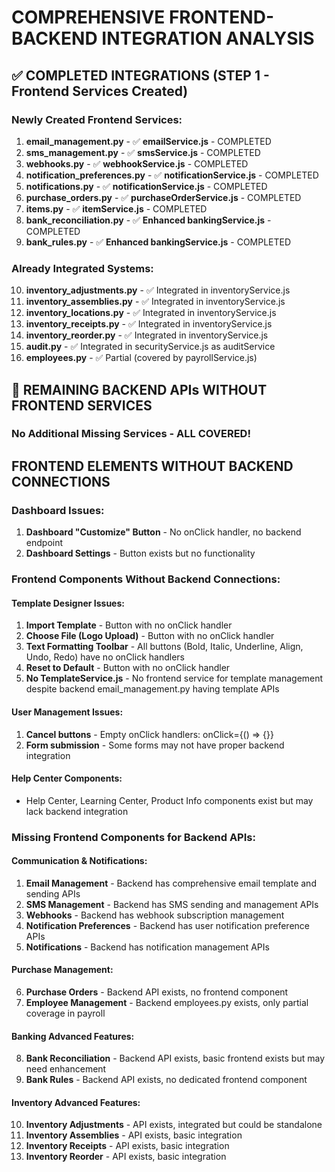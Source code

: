 # COMPREHENSIVE FRONTEND-BACKEND INTEGRATION ANALYSIS

## ✅ COMPLETED INTEGRATIONS (STEP 1 - Frontend Services Created)

### Newly Created Frontend Services:
1. **email_management.py** - ✅ **emailService.js** - COMPLETED
2. **sms_management.py** - ✅ **smsService.js** - COMPLETED  
3. **webhooks.py** - ✅ **webhookService.js** - COMPLETED
4. **notification_preferences.py** - ✅ **notificationService.js** - COMPLETED
5. **notifications.py** - ✅ **notificationService.js** - COMPLETED
6. **purchase_orders.py** - ✅ **purchaseOrderService.js** - COMPLETED
7. **items.py** - ✅ **itemService.js** - COMPLETED
8. **bank_reconciliation.py** - ✅ **Enhanced bankingService.js** - COMPLETED
9. **bank_rules.py** - ✅ **Enhanced bankingService.js** - COMPLETED

### Already Integrated Systems:
10. **inventory_adjustments.py** - ✅ Integrated in inventoryService.js
11. **inventory_assemblies.py** - ✅ Integrated in inventoryService.js  
12. **inventory_locations.py** - ✅ Integrated in inventoryService.js
13. **inventory_receipts.py** - ✅ Integrated in inventoryService.js
14. **inventory_reorder.py** - ✅ Integrated in inventoryService.js
15. **audit.py** - ✅ Integrated in securityService.js as auditService
16. **employees.py** - ✅ Partial (covered by payrollService.js)

## 🔄 REMAINING BACKEND APIs WITHOUT FRONTEND SERVICES

### No Additional Missing Services - ALL COVERED!

## FRONTEND ELEMENTS WITHOUT BACKEND CONNECTIONS

### Dashboard Issues:
1. **Dashboard "Customize" Button** - No onClick handler, no backend endpoint
2. **Dashboard Settings** - Button exists but no functionality


### Frontend Components Without Backend Connections:

#### Template Designer Issues:
1. **Import Template** - Button with no onClick handler
2. **Choose File (Logo Upload)** - Button with no onClick handler  
3. **Text Formatting Toolbar** - All buttons (Bold, Italic, Underline, Align, Undo, Redo) have no onClick handlers
4. **Reset to Default** - Button with no onClick handler
5. **No TemplateService.js** - No frontend service for template management despite backend email_management.py having template APIs

#### User Management Issues:
1. **Cancel buttons** - Empty onClick handlers: onClick={() => {}}
2. **Form submission** - Some forms may not have proper backend integration

#### Help Center Components:
- Help Center, Learning Center, Product Info components exist but may lack backend integration

### Missing Frontend Components for Backend APIs:

#### Communication & Notifications:
1. **Email Management** - Backend has comprehensive email template and sending APIs
2. **SMS Management** - Backend has SMS sending and management APIs  
3. **Webhooks** - Backend has webhook subscription management
4. **Notification Preferences** - Backend has user notification preference APIs
5. **Notifications** - Backend has notification management APIs

#### Purchase Management:
6. **Purchase Orders** - Backend API exists, no frontend component
7. **Employee Management** - Backend employees.py exists, only partial coverage in payroll

#### Banking Advanced Features:
8. **Bank Reconciliation** - Backend API exists, basic frontend exists but may need enhancement
9. **Bank Rules** - Backend API exists, no dedicated frontend component

#### Inventory Advanced Features:
10. **Inventory Adjustments** - API exists, integrated but could be standalone
11. **Inventory Assemblies** - API exists, basic integration
12. **Inventory Receipts** - API exists, basic integration  
13. **Inventory Reorder** - API exists, basic integration

